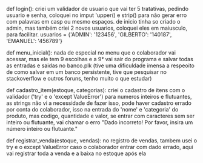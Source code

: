 def login():
  criei um validador de usuario que vai ter 5 tratativas, pedindo usuario e senha, coloquei no imput 'upper() e strip() para não gerar erro com palavras em casp ou mesmo espaços.
  de inicio tinha so criado o admin, mas também criei 2 novos usuarios, coloquei eles em maiusculo, para facilitar. usuarios = {'ADMIN': '123456', 'GILBERTO': '140187', 'EMANUEL': '456789'}

def menu_inicial():
  nada de especial no menu que o colaborador vai acessar, mas ele tem 9 escolhas e a 9° vai sair do programa e salvar todas as entradas e saidas no banco.plk 
  (tive uma dificuldade imensa a respeoito de como salvar em um banco persistente, tive que pesquisar no stackoverflow e outros foruns, tenho muito o que estudar)

def cadastro_item(estoque, categorias):
  criei o cadastro de itens com o validador ('try' e o 'except ValueError') para numeros inteiros e flutuantes, as strings não vi a necessidade de fazer isso, 
  pode haver cadastro errado por conta do colaborador, isso na entrada do 'nome' e 'categoria' do produto, mas codigo, quantidade e valor, se entrar com 
  caracteres sem ser inteiro ou flutuante, vai chamar o erro "Dado incorreto! Por favor, insira um número inteiro ou flutuante."

def registrar_venda(estoque, vendas):
  no registro de vendas, tambem usei o try e o except ValueError caso o colaborador entrar com dado errado, aqui vai registrar toda a venda e a baixa no estoque após ela


  
  
